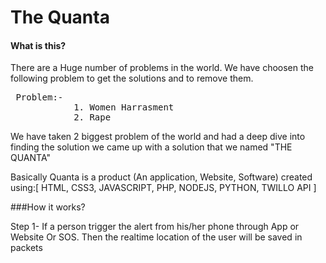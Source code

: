 # The Quanta

<h4>What is this?</h4>
There are a Huge number of problems in the world. We have choosen the following problem to get the solutions and to remove them.

 <pre> Problem:-
            1. Women Harrasment
            2. Rape </pre>
We have taken 2 biggest problem of the world and had a deep dive into finding the solution we came up with a solution that we named "THE QUANTA"

Basically Quanta is a product (An application, Website, Software) created using:[ HTML, CSS3, JAVASCRIPT, PHP, NODEJS, PYTHON, TWILLO API ]

###How it works?

Step 1-
If a person trigger the alert from his/her phone through App or Website Or SOS. Then the realtime location of the user will be saved in packets

